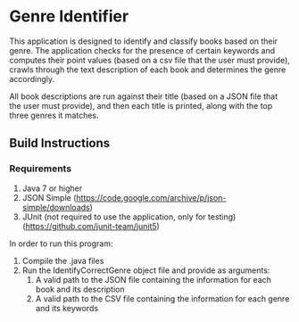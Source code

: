 # Genre Identifier
This application is designed to identify and classify books based on their genre. The application checks for the presence of certain keywords and computes their point values (based on a csv file that the user must provide), crawls through the text description of each book and determines the genre accordingly.

All book descriptions are run against their title (based on a JSON file that the user must provide), and then each title is printed, along with the top three genres it matches.


## Build Instructions

### Requirements
1. Java 7 or higher
2. JSON Simple (https://code.google.com/archive/p/json-simple/downloads)
3. JUnit (not required to use the application, only for testing) (https://github.com/junit-team/junit5)

In order to run this program:

1. Compile the .java files
2. Run the IdentifyCorrectGenre object file and provide as arguments:
	1. A valid path to the JSON file containing the information for each book and its description
	2. A valid path to the CSV file containing the information for each genre and its keywords

